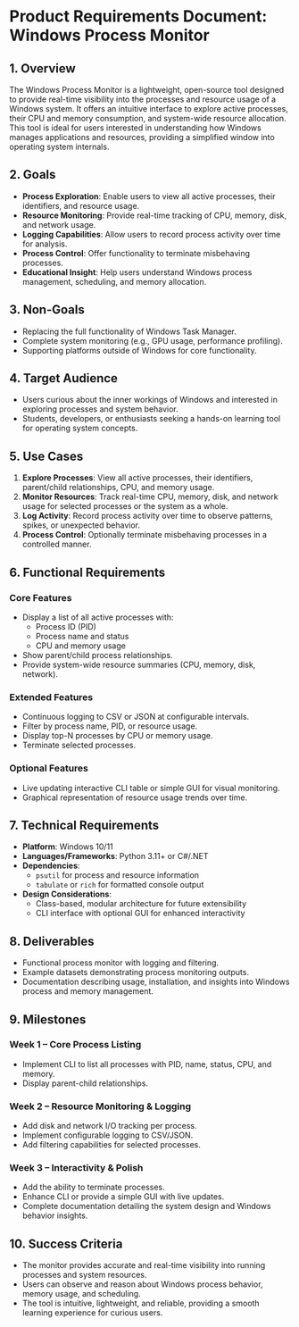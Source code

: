 # Product Requirements Document: Windows Process Monitor

## 1. Overview

The Windows Process Monitor is a lightweight, open-source tool designed to provide real-time visibility into the processes and resource usage of a Windows system. It offers an intuitive interface to explore active processes, their CPU and memory consumption, and system-wide resource allocation. This tool is ideal for users interested in understanding how Windows manages applications and resources, providing a simplified window into operating system internals.

## 2. Goals

- **Process Exploration**: Enable users to view all active processes, their identifiers, and resource usage.
- **Resource Monitoring**: Provide real-time tracking of CPU, memory, disk, and network usage.
- **Logging Capabilities**: Allow users to record process activity over time for analysis.
- **Process Control**: Offer functionality to terminate misbehaving processes.
- **Educational Insight**: Help users understand Windows process management, scheduling, and memory allocation.

## 3. Non-Goals

- Replacing the full functionality of Windows Task Manager.
- Complete system monitoring (e.g., GPU usage, performance profiling).
- Supporting platforms outside of Windows for core functionality.

## 4. Target Audience

- Users curious about the inner workings of Windows and interested in exploring processes and system behavior.
- Students, developers, or enthusiasts seeking a hands-on learning tool for operating system concepts.

## 5. Use Cases

1. **Explore Processes**: View all active processes, their identifiers, parent/child relationships, CPU, and memory usage.
2. **Monitor Resources**: Track real-time CPU, memory, disk, and network usage for selected processes or the system as a whole.
3. **Log Activity**: Record process activity over time to observe patterns, spikes, or unexpected behavior.
4. **Process Control**: Optionally terminate misbehaving processes in a controlled manner.

## 6. Functional Requirements

### Core Features

- Display a list of all active processes with:
  - Process ID (PID)
  - Process name and status
  - CPU and memory usage
- Show parent/child process relationships.
- Provide system-wide resource summaries (CPU, memory, disk, network).

### Extended Features

- Continuous logging to CSV or JSON at configurable intervals.
- Filter by process name, PID, or resource usage.
- Display top-N processes by CPU or memory usage.
- Terminate selected processes.

### Optional Features

- Live updating interactive CLI table or simple GUI for visual monitoring.
- Graphical representation of resource usage trends over time.

## 7. Technical Requirements

- **Platform**: Windows 10/11
- **Languages/Frameworks**: Python 3.11+ or C#/.NET
- **Dependencies**:
  - `psutil` for process and resource information
  - `tabulate` or `rich` for formatted console output
- **Design Considerations**:
  - Class-based, modular architecture for future extensibility
  - CLI interface with optional GUI for enhanced interactivity

## 8. Deliverables

- Functional process monitor with logging and filtering.
- Example datasets demonstrating process monitoring outputs.
- Documentation describing usage, installation, and insights into Windows process and memory management.

## 9. Milestones

### Week 1 – Core Process Listing

- Implement CLI to list all processes with PID, name, status, CPU, and memory.
- Display parent-child relationships.

### Week 2 – Resource Monitoring & Logging

- Add disk and network I/O tracking per process.
- Implement configurable logging to CSV/JSON.
- Add filtering capabilities for selected processes.

### Week 3 – Interactivity & Polish

- Add the ability to terminate processes.
- Enhance CLI or provide a simple GUI with live updates.
- Complete documentation detailing the system design and Windows behavior insights.

## 10. Success Criteria

- The monitor provides accurate and real-time visibility into running processes and system resources.
- Users can observe and reason about Windows process behavior, memory usage, and scheduling.
- The tool is intuitive, lightweight, and reliable, providing a smooth learning experience for curious users.
